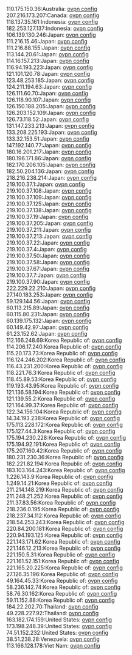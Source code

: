 110.175.150.36:Australia: [ovpn config](vpn/110_175_150_36.ovpn)  
207.216.173.207:Canada: [ovpn config](vpn/207_216_173_207.ovpn)  
118.137.35.161:Indonesia: [ovpn config](vpn/118_137_35_161.ovpn)  
182.253.127.137:Indonesia: [ovpn config](vpn/182_253_127_137.ovpn)  
106.139.130.246:Japan: [ovpn config](vpn/106_139_130_246.ovpn)  
111.216.15.46:Japan: [ovpn config](vpn/111_216_15_46.ovpn)  
111.216.88.155:Japan: [ovpn config](vpn/111_216_88_155.ovpn)  
113.144.20.61:Japan: [ovpn config](vpn/113_144_20_61.ovpn)  
114.16.157.213:Japan: [ovpn config](vpn/114_16_157_213.ovpn)  
116.94.193.223:Japan: [ovpn config](vpn/116_94_193_223.ovpn)  
121.101.120.78:Japan: [ovpn config](vpn/121_101_120_78.ovpn)  
123.48.253.185:Japan: [ovpn config](vpn/123_48_253_185.ovpn)  
124.211.194.63:Japan: [ovpn config](vpn/124_211_194_63.ovpn)  
126.111.60.70:Japan: [ovpn config](vpn/126_111_60_70.ovpn)  
126.118.90.107:Japan: [ovpn config](vpn/126_118_90_107.ovpn)  
126.150.188.205:Japan: [ovpn config](vpn/126_150_188_205.ovpn)  
126.203.152.109:Japan: [ovpn config](vpn/126_203_152_109.ovpn)  
126.73.118.52:Japan: [ovpn config](vpn/126_73_118_52.ovpn)  
131.147.233.213:Japan: [ovpn config](vpn/131_147_233_213.ovpn)  
133.208.225.193:Japan: [ovpn config](vpn/133_208_225_193.ovpn)  
133.32.153.51:Japan: [ovpn config](vpn/133_32_153_51.ovpn)  
147.192.140.77:Japan: [ovpn config](vpn/147_192_140_77.ovpn)  
180.16.201.217:Japan: [ovpn config](vpn/180_16_201_217.ovpn)  
180.196.171.86:Japan: [ovpn config](vpn/180_196_171_86.ovpn)  
182.170.206.105:Japan: [ovpn config](vpn/182_170_206_105.ovpn)  
182.50.204.136:Japan: [ovpn config](vpn/182_50_204_136.ovpn)  
218.216.238.214:Japan: [ovpn config](vpn/218_216_238_214.ovpn)  
219.100.37.1:Japan: [ovpn config](vpn/219_100_37_1.ovpn)  
219.100.37.108:Japan: [ovpn config](vpn/219_100_37_108.ovpn)  
219.100.37.109:Japan: [ovpn config](vpn/219_100_37_109.ovpn)  
219.100.37.125:Japan: [ovpn config](vpn/219_100_37_125.ovpn)  
219.100.37.138:Japan: [ovpn config](vpn/219_100_37_138.ovpn)  
219.100.37.19:Japan: [ovpn config](vpn/219_100_37_19.ovpn)  
219.100.37.205:Japan: [ovpn config](vpn/219_100_37_205.ovpn)  
219.100.37.211:Japan: [ovpn config](vpn/219_100_37_211.ovpn)  
219.100.37.213:Japan: [ovpn config](vpn/219_100_37_213.ovpn)  
219.100.37.22:Japan: [ovpn config](vpn/219_100_37_22.ovpn)  
219.100.37.4:Japan: [ovpn config](vpn/219_100_37_4.ovpn)  
219.100.37.50:Japan: [ovpn config](vpn/219_100_37_50.ovpn)  
219.100.37.58:Japan: [ovpn config](vpn/219_100_37_58.ovpn)  
219.100.37.67:Japan: [ovpn config](vpn/219_100_37_67.ovpn)  
219.100.37.7:Japan: [ovpn config](vpn/219_100_37_7.ovpn)  
219.100.37.90:Japan: [ovpn config](vpn/219_100_37_90.ovpn)  
222.229.22.210:Japan: [ovpn config](vpn/222_229_22_210.ovpn)  
27.140.183.253:Japan: [ovpn config](vpn/27_140_183_253.ovpn)  
59.129.144.56:Japan: [ovpn config](vpn/59_129_144_56.ovpn)  
60.113.215.89:Japan: [ovpn config](vpn/60_113_215_89.ovpn)  
60.115.80.231:Japan: [ovpn config](vpn/60_115_80_231.ovpn)  
60.139.175.132:Japan: [ovpn config](vpn/60_139_175_132.ovpn)  
60.149.42.97:Japan: [ovpn config](vpn/60_149_42_97.ovpn)  
61.23.152.62:Japan: [ovpn config](vpn/61_23_152_62.ovpn)  
112.166.248.69:Korea Republic of: [ovpn config](vpn/112_166_248_69.ovpn)  
114.206.17.240:Korea Republic of: [ovpn config](vpn/114_206_17_240.ovpn)  
115.20.173.73:Korea Republic of: [ovpn config](vpn/115_20_173_73.ovpn)  
116.124.246.202:Korea Republic of: [ovpn config](vpn/116_124_246_202.ovpn)  
116.43.231.200:Korea Republic of: [ovpn config](vpn/116_43_231_200.ovpn)  
118.221.76.3:Korea Republic of: [ovpn config](vpn/118_221_76_3.ovpn)  
118.45.89.53:Korea Republic of: [ovpn config](vpn/118_45_89_53.ovpn)  
119.193.43.95:Korea Republic of: [ovpn config](vpn/119_193_43_95.ovpn)  
121.136.58.194:Korea Republic of: [ovpn config](vpn/121_136_58_194.ovpn)  
121.139.55.2:Korea Republic of: [ovpn config](vpn/121_139_55_2.ovpn)  
121.164.99.37:Korea Republic of: [ovpn config](vpn/121_164_99_37.ovpn)  
122.34.156.104:Korea Republic of: [ovpn config](vpn/122_34_156_104.ovpn)  
14.34.193.238:Korea Republic of: [ovpn config](vpn/14_34_193_238.ovpn)  
175.113.228.172:Korea Republic of: [ovpn config](vpn/175_113_228_172.ovpn)  
175.127.44.3:Korea Republic of: [ovpn config](vpn/175_127_44_3.ovpn)  
175.194.230.228:Korea Republic of: [ovpn config](vpn/175_194_230_228.ovpn)  
175.194.92.191:Korea Republic of: [ovpn config](vpn/175_194_92_191.ovpn)  
175.207.160.42:Korea Republic of: [ovpn config](vpn/175_207_160_42.ovpn)  
180.231.230.36:Korea Republic of: [ovpn config](vpn/180_231_230_36.ovpn)  
182.221.82.194:Korea Republic of: [ovpn config](vpn/182_221_82_194.ovpn)  
183.103.164.243:Korea Republic of: [ovpn config](vpn/183_103_164_243.ovpn)  
1.226.143.9:Korea Republic of: [ovpn config](vpn/1_226_143_9.ovpn)  
1.249.14.21:Korea Republic of: [ovpn config](vpn/1_249_14_21.ovpn)  
211.214.148.219:Korea Republic of: [ovpn config](vpn/211_214_148_219.ovpn)  
211.248.21.252:Korea Republic of: [ovpn config](vpn/211_248_21_252.ovpn)  
211.37.83.56:Korea Republic of: [ovpn config](vpn/211_37_83_56.ovpn)  
218.236.0.195:Korea Republic of: [ovpn config](vpn/218_236_0_195.ovpn)  
218.237.34.112:Korea Republic of: [ovpn config](vpn/218_237_34_112.ovpn)  
218.54.253.243:Korea Republic of: [ovpn config](vpn/218_54_253_243.ovpn)  
220.84.200.181:Korea Republic of: [ovpn config](vpn/220_84_200_181.ovpn)  
220.94.193.125:Korea Republic of: [ovpn config](vpn/220_94_193_125.ovpn)  
221.143.171.62:Korea Republic of: [ovpn config](vpn/221_143_171_62.ovpn)  
221.146.12.213:Korea Republic of: [ovpn config](vpn/221_146_12_213.ovpn)  
221.150.5.31:Korea Republic of: [ovpn config](vpn/221_150_5_31.ovpn)  
221.161.52.151:Korea Republic of: [ovpn config](vpn/221_161_52_151.ovpn)  
221.165.20.225:Korea Republic of: [ovpn config](vpn/221_165_20_225.ovpn)  
27.126.35.196:Korea Republic of: [ovpn config](vpn/27_126_35_196.ovpn)  
49.164.45.33:Korea Republic of: [ovpn config](vpn/49_164_45_33.ovpn)  
58.236.142.74:Korea Republic of: [ovpn config](vpn/58_236_142_74.ovpn)  
58.76.30.162:Korea Republic of: [ovpn config](vpn/58_76_30_162.ovpn)  
59.11.152.88:Korea Republic of: [ovpn config](vpn/59_11_152_88.ovpn)  
184.22.202.70:Thailand: [ovpn config](vpn/184_22_202_70.ovpn)  
49.228.227.92:Thailand: [ovpn config](vpn/49_228_227_92.ovpn)  
163.182.174.159:United States: [ovpn config](vpn/163_182_174_159.ovpn)  
173.198.248.39:United States: [ovpn config](vpn/173_198_248_39.ovpn)  
74.51.152.232:United States: [ovpn config](vpn/74_51_152_232.ovpn)  
38.51.238.28:Venezuela: [ovpn config](vpn/38_51_238_28.ovpn)  
113.166.128.178:Viet Nam: [ovpn config](vpn/113_166_128_178.ovpn)  
